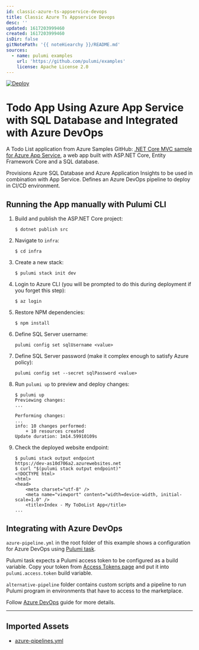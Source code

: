 ```yaml
---
id: classic-azure-ts-appservice-devops
title: Classic Azure Ts Appservice Devops
desc: ''
updated: 1617203999460
created: 1617203999460
isDir: false
gitNotePath: '{{ noteHiearchy }}/README.md'
sources:
  - name: pulumi examples
    url: 'https://github.com/pulumi/examples'
    license: Apache License 2.0
---
```

[![Deploy](https://get.pulumi.com/new/button.svg)](https://app.pulumi.com/new?template=https://github.com/pulumi/examples/tree/master/azure-ts-appservice-devops/infra)

# Todo App Using Azure App Service with SQL Database and Integrated with Azure DevOps

A Todo List application from Azure Samples GitHub: [.NET Core MVC sample for Azure App Service](https://github.com/azure-samples/dotnetcore-sqldb-tutorial), a web app built with ASP.NET Core, Entity Framework Core and a SQL database. 

Provisions Azure SQL Database and Azure Application Insights to be used in combination with App Service. Defines an Azure DevOps pipeline to deploy in CI/CD environment.

## Running the App manually with Pulumi CLI

1. Build and publish the ASP.NET Core project:

   ```
   $ dotnet publish src
   ```

2. Navigate to `infra`:

   ```
   $ cd infra
   ```

3. Create a new stack:

   ```
   $ pulumi stack init dev
   ```

4. Login to Azure CLI (you will be prompted to do this during deployment if you forget this step):

   ```
   $ az login
   ```

5. Restore NPM dependencies:

   ```
   $ npm install
   ```

6. Define SQL Server username:

   ```
   pulumi config set sqlUsername <value>
   ```

7. Define SQL Server password (make it complex enough to satisfy Azure policy):

   ```
   pulumi config set --secret sqlPassword <value>
   ```

8. Run `pulumi up` to preview and deploy changes:

   ```
   $ pulumi up
   Previewing changes:
   ...

   Performing changes:
   ...
   info: 10 changes performed:
       + 10 resources created
   Update duration: 1m14.59910109s
   ```

9. Check the deployed website endpoint:

   ```
   $ pulumi stack output endpoint
   https://dev-as10d706a2.azurewebsites.net
   $ curl "$(pulumi stack output endpoint)"
   <!DOCTYPE html>
   <html>
   <head>
       <meta charset="utf-8" />
       <meta name="viewport" content="width=device-width, initial-scale=1.0" />
       <title>Index - My ToDoList App</title>
   ...
   ```

## Integrating with Azure DevOps

`azure-pipeline.yml` in the root folder of this example shows a configuration for Azure DevOps using [Pulumi task](https://marketplace.visualstudio.com/items?itemName=pulumi.build-and-release-task).

Pulumi task expects a Pulumi access token to be configured as a build variable. Copy your token from [Access Tokens page](https://app.pulumi.com/account/tokens) and put it into `pulumi.access.token` build variable.

`alternative-pipeline` folder contains custom scripts and a pipeline to run Pulumi program in environments that have to access to the marketplace.

Follow [Azure DevOps](https://www.pulumi.com/docs/guides/continuous-delivery/azure-devops/) guide for more details.

* * *

## Imported Assets

- [azure-pipelines.yml](/assets/azure-pipelines.yml)

